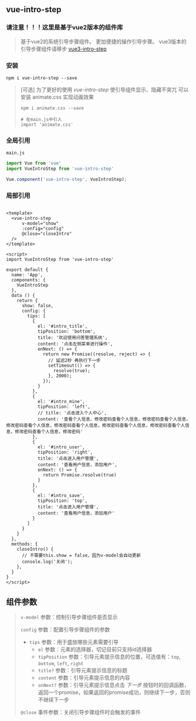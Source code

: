 ## vue-intro-step

### 请注意！！！这里是基于vue2版本的组件库

> 基于vue2的系统引导步骤组件。
> 更加便捷的操作引导步骤。
> vue3版本的引导步骤组件请移步 [vue3-intro-step](https://www.npmjs.com/package/vue3-intro-step)

### 安装

```shell
npm i vue-intro-step --save
```

> [可选] 为了更好的使用 *vue-intro-step* 使引导组件显示、隐藏不突兀
> 可以安装 animate.css 实现动画效果
> ```shell
> npm i animate.css --save
> 
> # 在main.js中引入
> import 'animate.css'
> ```

### 全局引用

`main.js`

```js
import Vue from 'vue'
import VueIntroStep from 'vue-intro-step'

Vue.component('vue-intro-step', VueIntroStep);

```

### 局部引用

```vue

<template>
  <vue-intro-step
      v-model="show" 
      :config="config"
      @close="closeIntro"
  />
</template>

<script>
import VueIntroStep from 'vue-intro-step'

export default {
  name: 'App',
  components: {
    VueIntroStep
  },
  data () {
    return {
      show: false,
      config: {
        tips: [
          {
            el: '#intro_title',
            tipPosition: 'bottom',
            title: '欢迎使用问答管理系统',
            content: '点击左侧菜单进行操作',
            onNext: () => {
              return new Promise((resolve, reject) => {
                // 延迟2秒 再执行下一步
                setTimeout(() => {
                  resolve(true);
                }, 2000);
              });
            }
          },
          {
            el: '#intro_mine',
            tipPosition: 'left',
            // title: '点击进入个人中心',
            content: '查看个人信息，修改密码查看个人信息，修改密码查看个人信息，修改密码查看个人信息，修改密码查看个人信息，修改密码查看个人信息，修改密码查看个人信息，修改密码查看个人信息，修改密码'
          },
          {
            el: '#intro_user',
            tipPosition: 'right',
            title: '点击进入用户管理',
            content: '查看用户信息，添加用户',
            onNext: () => {
              return Promise.resolve(true)
            }
          },
          {
            el: '#intro_save',
            tipPosition: 'top',
            title: '点击进入用户管理',
            content: '查看用户信息，添加用户'
          }
        ]
      }
    }
  },
  methods: {
    closeIntro() {
      // 不需要this.show = false，因为v-model会自动更新
      console.log('关闭');
    },
  }
}
</script>
```

## 组件参数

> `v-model` 参数：控制引导步骤组件是否显示
> 
> `config` 参数：配置引导步骤组件的参数
>   - `tips` 参数：用于盛放哪些元素需要引导
>       - `el` 参数：元素的选择器，切记目前只支持id选择器
>       - `tipPosition` 参数：引导元素提示信息的位置，可选值有：`top`, `bottom`, `left`, `right`
>      - `title?` 参数：引导元素提示信息的标题
>      - `content` 参数：引导元素提示信息的内容
>     - `onNext?` 参数：引导元素提示信息点击 *下一步* 按钮时的回调函数，返回一个promise，如果返回的promise成功，则继续下一步，否则不继续下一步
> 
> `@close` 事件参数：关闭引导步骤组件时会触发的事件
